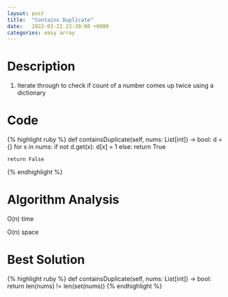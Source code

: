 ```yaml
---
layout: post
title:  "Contains Duplicate"
date:   2022-03-22 23:30:00 +0000
categories: easy array
---
```

# Description
1. Iterate through to check if count of a number comes up twice using a dictionary

# Code
{% highlight ruby %}
def containsDuplicate(self, nums: List[int]) -> bool:
    d = {}
    for x in nums:
        if not d.get(x):
            d[x] = 1
        else:
            return True
    
    return False
{% endhighlight %}

# Algorithm Analysis
O(n) time

O(n) space

# Best Solution
{% highlight ruby %}
def containsDuplicate(self, nums: List[int]) -> bool:
    return len(nums) != len(set(nums))
{% endhighlight %}